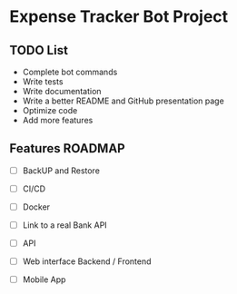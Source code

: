 # Expense Tracker Bot Project

## TODO List

- Complete bot commands
- Write tests
- Write documentation
- Write a better README and GitHub presentation page
- Optimize code
- Add more features

## Features ROADMAP

- [ ] BackUP and Restore
- [ ] CI/CD
- [ ] Docker
- [ ] Link to a real Bank API
- [ ] API
- [ ] Web interface Backend / Frontend
- [ ] Mobile App

